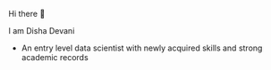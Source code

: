 Hi there 👋  

I am Disha Devani
- An entry level data scientist with newly acquired skills and strong academic records
